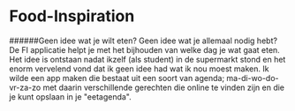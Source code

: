 # Food-Inspiration
######Geen idee wat je wilt eten? Geen idee wat je allemaal nodig hebt? De FI applicatie helpt je met het bijhouden van welke dag je wat gaat eten.
Het idee is ontstaan nadat ikzelf (als student) in de supermarkt stond en het enorm vervelend vond dat ik geen idee had wat ik nou moest maken. Ik wilde een app maken die bestaat uit een soort van agenda; ma-di-wo-do-vr-za-zo met daarin verschillende gerechten die online te vinden zijn en die je kunt opslaan in je "eetagenda".
